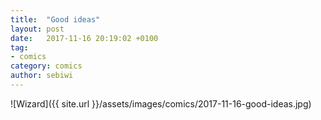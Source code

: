```yaml
---
title:  "Good ideas"
layout: post
date:   2017-11-16 20:19:02 +0100
tag:
- comics
category: comics
author: sebiwi
---
```


![Wizard]({{ site.url }}/assets/images/comics/2017-11-16-good-ideas.jpg)
